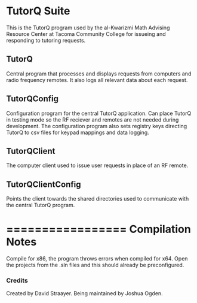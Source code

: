 TutorQ Suite
============

This is the TutorQ program used by the al-Kwarizmi Math Advising Resource Center at Tacoma Community College for issueing and responding to tutoring requests. 

TutorQ
------

Central program that processes and displays requests from computers and radio frequency remotes. It also logs all relevant data about each request.

TutorQConfig
------------

Configuration program for the central TutorQ application. Can place TutorQ in testing mode so the RF reciever and remotes are not needed during development. The configuration program also sets registry keys directing TutorQ to csv files for keypad mappings and data logging.

TutorQClient
------------

The computer client used to issue user requests in place of an RF remote.

TutorQClientConfig
------------------

Points the client towards the shared directories used to communicate with the central TutorQ program.

=================
Compilation Notes
=================

Compile for x86, the program throws errors when compiled for x64. Open the projects from the .sln files and this should already be preconfigured.

### Credits

Created by David Straayer. Being maintained by Joshua Ogden.